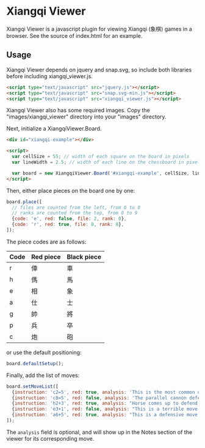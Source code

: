 Xiangqi Viewer
==============

Xiangqi Viewer is a javascript plugin for viewing Xiangqi (象棋) games in a
browser. See the source of index.html for an example.

## Usage

Xiangqi Viewer depends on jquery and snap.svg, so include both libraries before including xiangqi\_viewer.js.

```html
<script type="text/javascript" src="jquery.js"></script>
<script type="text/javascript" src="snap.svg-min.js"></script>
<script type="text/javascript" src="xiangqi_viewer.js"></script>
```

Xiangqi Viewer also has some required images. Copy the "images/xiangqi_viewer" directory into your "images" directory.

Next, initialize a XiangqiViewer.Board. 

```html
<div id="xiangqi-example"></div>

<script>
  var cellSize = 55; // width of each square on the board in pixels
  var lineWidth = 2.5; // width of each line on the chessboard in pixels

  var board = new XiangqiViewer.Board('#xiangqi-example', cellSize, lineWidth);
</script>
```

Then, either place pieces on the board one by one:

```javascript
board.place([
  // files are counted from the left, from 0 to 8
  // ranks are counted from the top, from 0 to 9
  {code: 'e', red: false, file: 2, rank: 0},
  {code: 'r', red: true, file: 0, rank: 8},
]);
```

The piece codes are as follows:

| Code | Red piece | Black piece |
| ---- | --------- | ----------- |
| r | 俥 | 車 |
| h | 傌 | 馬 |
| e | 相 | 象 |
| a | 仕 | 士 |
| g | 帥 | 將 |
| p | 兵 | 卒 |
| c | 炮 | 砲 |

or use the default positioning:

```javascript
board.defaultSetup();
```

Finally, add the list of moves:

```javascript
board.setMoveList([
  {instruction: 'c2=5', red: true, analysis: 'This is the most common opening.'},
  {instruction: 'c8=5', red: false, analysis: 'The parallel cannon defense.'},
  {instruction: 'h2+3', red: true, analysis: "Horse comes up to defend the center."},
  {instruction: 'e3+1', red: false, analysis: "This is a terrible move."},
  {instruction: 'a6+5', red: true, analysis: "This is a defensive move."}
]);
```

The `analysis` field is optional, and will show up in the Notes section of the viewer for its corresponding move.

